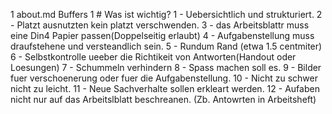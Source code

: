  1 about.md                                                        Buffers 
1   # Was ist wichtig?
  1 - Uebersichtlich und strukturiert.
  2 - Platzt ausnutzten kein platzt verschwenden.
  3 - das Arbeitsblattr muss eine Din4 Papier passen(Doppelseitig erlaubt)
  4 - Aufgabenstellung muss draufstehene und versteandlich sein.
  5 - Rundum Rand (etwa 1.5 centmiter)
  6 - Selbstkontrolle ueeber die Richtikeit von Antworten(Handout oder Loesungen)
  7 - Schummeln verhindern
  8 - Spass machen soll es.
  9 - Bilder fuer verschoenerung oder fuer die Aufgabenstellung.
 10 - Nicht zu schwer nicht zu leicht.
 11 - Neue Sachverhalte sollen erkleart werden.
 12 - Aufaben nicht nur auf das Arbeitslblatt beschreanen. (Zb. Antowrten in Arbeitsheft)                                                                    
